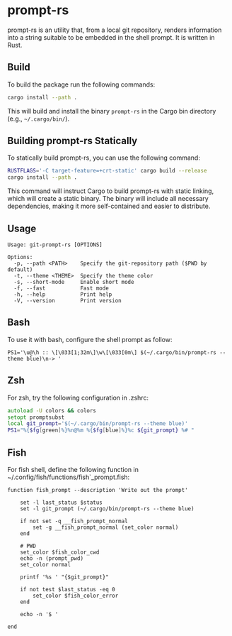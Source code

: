 prompt-rs
==========

prompt-rs is an utility that, from a local git repository, renders information
into a string suitable to be embedded in the shell prompt. It is written in Rust.

Build
-----

To build the package run the following commands:

```bash
cargo install --path .
```

This will build and install the binary `prompt-rs` in the Cargo bin directory (e.g., `~/.cargo/bin/`).

Building prompt-rs Statically
-----------------------------

To statically build prompt-rs, you can use the following command:

```bash
RUSTFLAGS='-C target-feature=+crt-static' cargo build --release
cargo install --path .
```

This command will instruct Cargo to build prompt-rs with static linking, which will create a static binary.
The binary will include all necessary dependencies, making it more self-contained and easier to distribute.

Usage
-----

```text
Usage: git-prompt-rs [OPTIONS]

Options:
  -p, --path <PATH>    Specify the git-repository path ($PWD by default)
  -t, --theme <THEME>  Specify the theme color
  -s, --short-mode     Enable short mode
  -f, --fast           Fast mode
  -h, --help           Print help
  -V, --version        Print version
```

Bash
----

To use it with bash, configure the shell prompt as follow:

`PS1='\u@\h :: \[\033[1;32m\]\w\[\033[0m\] $(~/.cargo/bin/prompt-rs --theme blue)\n-> '`

Zsh
---

For zsh, try the following configuration in .zshrc:

```zsh
autoload -U colors && colors
setopt promptsubst
local git_prompt='$(~/.cargo/bin/prompt-rs --theme blue)'
PS1="%{$fg[green]%}%n@%m %{$fg[blue]%}%c ${git_prompt} %# "
```

Fish
----

For fish shell, define the following function in
~/.config/fish/functions/fish`_prompt.fish:

```fish
function fish_prompt --description 'Write out the prompt'

    set -l last_status $status
    set -l git_prompt (~/.cargo/bin/prompt-rs --theme blue)

    if not set -q __fish_prompt_normal
        set -g __fish_prompt_normal (set_color normal)
    end

    # PWD
    set_color $fish_color_cwd
    echo -n (prompt_pwd)
    set_color normal

    printf '%s ' "{$git_prompt}"

    if not test $last_status -eq 0
        set_color $fish_color_error
    end

    echo -n '$ '

end
```
